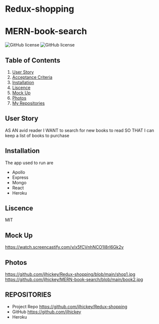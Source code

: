 # Redux-shopping
# MERN-book-search
![GitHub license](https://img.shields.io/badge/Made%20by-%40jlhickey-orange)
![GitHub license](https://img.shields.io/badge/license-MIT-green.svg)


## Table of Contents
1. [User Story](#UserStory)
2. [Acceptance Criteria](#AcceptanceCriteria)
3. [Installation](#Installation)
5. [Liscence](#Liscence)
6. [Mock Up](#MockUp)
7. [Photos](#Photos)
8. [My Repositories](#MyRepositories)


## User Story
AS AN avid reader
I WANT to search for new books to read
SO THAT I can keep a list of books to purchase


## Installation
The app used to run are
*  Apollo
*  Express
*  Mongo
*  React
*  Heroku

## Liscence
MIT

## Mock Up   
https://watch.screencastify.com/v/x5fCVnhNCO1I8rI6Gk2v

## Photos<br>
 https://github.com/jlhickey/Redux-shopping/blob/main/shop1.jpg<br>
 https://github.com/jlhickey/MERN-book-search/blob/main/book2.jpg
 
## REPOSITORIES

- Project Repo https://github.com/jlhickey/Redux-shopping
- GitHub https://github.com/jlhickey
- Heroku   
    
